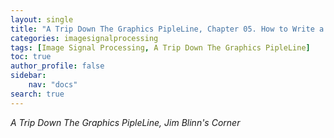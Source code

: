 ```yaml
---
layout: single
title: "A Trip Down The Graphics PipleLine, Chapter 05. How to Write a Paper for SIGGRAPH"
categories: imagesignalprocessing
tags: [Image Signal Processing, A Trip Down The Graphics PipleLine]
toc: true
author_profile: false
sidebar:
    nav: "docs"
search: true
---
```


*A Trip Down The Graphics PipleLine, Jim Blinn's Corner*
